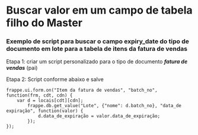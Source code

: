 # Buscar valor em um campo de tabela filho do Master



### Exemplo de script para buscar o campo expiry\_date do tipo de documento em lote para a tabela de itens da fatura de vendas


Etapa 1: criar um script personalizado para o tipo de documento ***fatura de vendas*** (pai)


Etapa 2: Script conforme abaixo e salve



```
frappe.ui.form.on("Item da fatura de vendas", "batch_no", function(frm, cdt, cdn) {
    var d = locais[cdt][cdn];
        frappe.db.get_value("Lote", {"nome": d.batch_no}, "data_de expiração", function(valor) {
            d.data_de_expiração = valor.data_de_expiração;
        });
});

```


